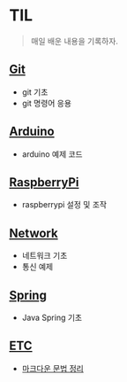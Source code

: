 # TIL

> 매일 배운 내용을 기록하자.



## [Git](./Git)

- git 기초
- git 명령어 응용



## [Arduino](./IoT/Arduino)

- arduino 예제 코드



## [RaspberryPi](./Network)

- raspberrypi 설정 및 조작



## [Network](./Network)

- 네트워크 기초
- 통신 예제



## [Spring](./Spring)

- Java Spring 기초



## [ETC](./etc)

* [마크다운 문법 정리](./Markdown.md)

